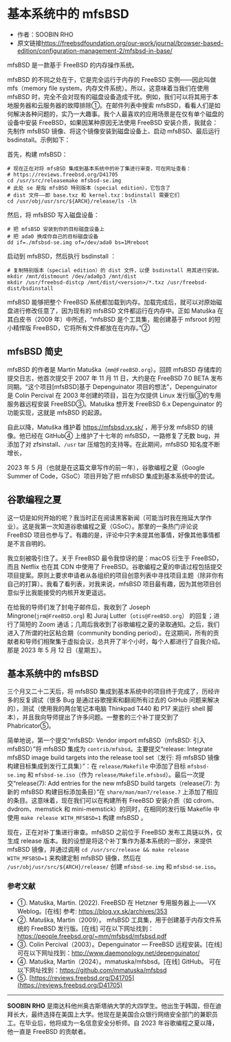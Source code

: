 # 基本系统中的 mfsBSD

- 作者：SOOBIN RHO
- 原文链接<https://freebsdfoundation.org/our-work/journal/browser-based-edition/configuration-management-2/mfsbsd-in-base/>


mfsBSD 是一款基于 FreeBSD 的内存操作系统。

mfsBSD 的不同之处在于，它是完全运行于内存的 FreeBSD 实例——因此叫做 mfs（memory file system，内存文件系统）。所以，这意味着当我们在使用 mfsBSD 时，完全不会对现有的磁盘设备造成干扰。例如，我们可以将其用于本地服务器和云服务器的故障排除①。在邮件列表中搜索 mfsBSD，看看人们是如何解决各种问题的，实乃一大趣事。我个人最喜欢的应用场景是在仅有单个磁盘的设备中安装 FreeBSD，如果因某种原因无法使用 FreeBSD 安装介质，我就会：先制作 mfsBSD 镜像、将这个镜像安装到磁盘设备上、启动 mfsBSD、最后运行 bsdinstall。示例如下：

 首先，构建 mfsBSD：

```
# 现在正在对将 mfsBSD 集成到基本系统中的补丁集进行审查，可在网址查看：
# https://reviews.freebsd.org/D41705
cd /usr/src/releasemake mfsbsd-se.img
# 此处 se 是指 mfsBSD 特别版本（special edition），它包含了
# dist 文件——即 base.txz 和 kernel.txz：bsdinstall 需要它们
cd /usr/obj/usr/src/${ARCH}/release/ls -lh
```

然后，将 mfsBSD 写入磁盘设备：

```
# 把 mfsBSD 安装到你的目标磁盘设备上
# 把 ada0 换成你自己的目标磁盘设备
dd if=./mfsbsd-se.img of=/dev/ada0 bs=1Mreboot
```

启动到 mfsBSD，然后执行 bsdinstall ：

```
# 复制特别版本（special edition）的 dist 文件，以便 bsdinstall 用其进行安装。
mkdir /mnt/distmount /dev/ada0p3 /mnt/dist
mkdir /usr/freebsd-distcp /mnt/dist/<version>/*.txz /usr/freebsd-dist/bsdinstall
```

mfsBSD 能够把整个 FreeBSD 系统都加载到内存。加载完成后，就可以对原始磁盘进行修改任意了，因为现有的 mfsBSD 文件都运行在内存中。正如 Matuška 在其白皮书（2009 年）中所述，“mfsBSD 是个工具集，能创建基于 mfsroot 的短小精悍版 FreeBSD，它将所有文件都放在在内存。”②

## mfsBSD 简史

mfsBSD 的作者是 Martin Matuška（`mm@FreeBSD.org`）。回顾 mfsBSD 存储库的提交日志，他首次提交于 2007 年 11 月 11 日，大约是在 FreeBSD 7.0 BETA 发布同期。“这个项目[mfsBSD]基于 Depenguinator 项目的想法”，Depenguinator 是 Colin Percival 在 2003 年创建的项目，旨在为仅提供 Linux 发行版③的专用服务器远程安装 FreeBSD③。Matuška 想开发 FreeBSD 6.x Depenguinator 的功能实现，这就是 mfsBSD 的起源。

自此以降，Matuška 维护着 <https://mfsbsd.vx.sk/> ，用于分发 mfsBSD 的镜像。他已经在 GitHub④ 上维护了十七年的 mfsBSD，一路修复了无数 bug，并添加了对 zfsinstall、`/usr` tar 压缩包的支持等。在此期间，mfsBSD 知名度不断增长，

2023 年 5 月（也就是在这篇文章写作的前一年），谷歌编程之夏（Google Summer of Code，GSoC）项目开始了把 mfsBSD 集成到基本系统中的尝试。

## 谷歌编程之夏

这一切是如何开始的呢？我当时正在阅读黑客新闻（可能当时我在拖延大学作业）。这是我第一次知道谷歌编程之夏（GSoC）。那里的一条热门评论说 FreeBSD 项目也参与了。有趣的是，评论中只字未提其他事情，好像其他事情都是不言自明的。

我立刻被吸引住了。关于 FreeBSD 最令我惊讶的是：macOS 衍生于 FreeBSD，而且 Netflix 也在其 CDN 中使用了 FreeBSD。谷歌编程之夏的申请过程包括提交项目提案。原则上要求申请者从各组织的项目创意列表中寻找项目主题（除非你有自己的打算）。我看了看列表，对我来说，mfsBSD 项目最有趣，因为其他项目创意似乎比我能接受的内核开发更遥远。

在给我的导师们发了封电子邮件后，我收到了 Joseph Mingrone(`jrm@FreeBSD.org`) 和 Juraj Lutter（`otis@FreeBSD.org`） 的回复；进行了简短的 Zoom 通话；几周后我收到了谷歌编程之夏的录取通知。之后，我们进入了所谓的社区粘合期（community bonding period）。在这期间，所有的贡献者和导师们相聚集于虚拟会议，总共开了半个小时，每个人都进行了自我介绍。那是 2023 年 5 月 12 日（星期五）。

## 基本系统中的 mfsBSD

三个月又二十二天后，将 mfsBSD 集成到基本系统中的项目终于完成了，历经许多的反复调试（很多 Bug 是通过谷歌搜索和翻阅所有过去的 GitHub 问题来解决的），测试（使用我的两台笔记本电脑 Thinkpad T440 和 P17 来运行 shell 脚本），并且我向导师提出了许多问题。一整套的三个补丁提交到了 Phabricator⑤。

简单地说，第一个提交“mfsBSD: Vendor import mfsBSD（mfsBSD: 引入 mfsBSD）”将 mfsBSD 集成为 `contrib/mfsbsd`。主要提交“release: Integrate mfsBSD image build targets into the release tool set（发行: 将 mfsBSD 镜像构建目标集成到发行工具集）”：在 `release/Makefile` 中添加了目标 `mfsbsd-se.img` 和 `mfsbsd-se.iso`（作为 `release/Makefile.mfsbsd`）。最后一次提交“release(7): Add entries for the new mfsBSD build targets（release(7): 为新的 mfsBSD 构建目标添加条目）”在 `share/man/man7/release.7` 上添加了相应的条目。这意味着，现在我们可以在构建所有 FreeBSD 安装介质（如 cdrom、dvdrom、memstick 和 mini-memstick）的同时，在相同的发行版 Makefile 中使用 `make release WITH_MFSBSD=1` 构建 mfsBSD  。

现在，正在对补丁集进行审查。mfsBSD 之前位于 FreeBSD 发布工具链以外，仅生成 release 版本。我的设想是将这个补丁集作为基本系统的一部分，来提供 mfsBSD 镜像，并通过调用 `cd /usr/src/release && make release WITH_MFSBSD=1` 来构建定制 mfsBSD 镜像，然后在 `/usr/obj/usr/src/${ARCH}/release/` 创建 `mfsbsd-se.img` 和 `mfsbsd-se.iso`。

### 参考文献

- ①. Matuška, Martin. (2022). FreeBSD 在 Hetzner 专用服务器上——VX Weblog。[在线] 参考: <https://blog.vx.sk/archives/353>
- ②. Matuška, Martin（2009）。 mfsBSD 工具集，用于创建基于内存文件系统的 FreeBSD 发行版。[在线] 可在以下网址找到：<https://people.freebsd.org/~mm/mfsbsd/mfsbsd.pdf>
- ③. Colin Percival（2003）。Depenguinator — FreeBSD 远程安装。[在线] 可在以下网址找到：<http://www.daemonology.net/depenguinator/>
- ④. Matuška, Martin（2024）。mmatuska/mfsbsd。[在线] GitHub。 可在以下网址找到：<https://github.com/mmatuska/mfsbsd>
- ⑤. [https://reviews.freebsd.org/D41705](https://reviews.freebsd.org/D41705)

---

**SOOBIN RHO** 是南达科他州奥古斯塔纳大学的大四学生。他出生于韩国，但在迪拜长大，最终选择在美国上大学。他现在是美国合众银行网络安全部门的兼职员工。在毕业后，他将成为一名信息安全分析师。自 2023 年谷歌编程之夏以降，他一直是 FreeBSD 的贡献者。
